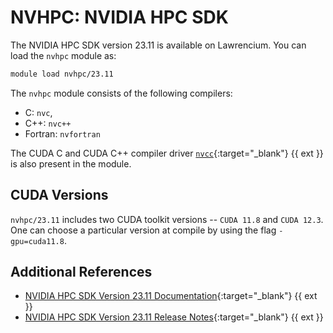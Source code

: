 # NVHPC: NVIDIA HPC SDK

The NVIDIA HPC SDK version 23.11 is available on Lawrencium. You can load the `nvhpc` module as:

``` bash
module load nvhpc/23.11
```

The `nvhpc` module consists of the following compilers:

* C: `nvc`,
* C++: `nvc++` 
* Fortran: `nvfortran`

The CUDA C and CUDA C++ compiler driver [`nvcc`](https://docs.nvidia.com/cuda/cuda-compiler-driver-nvcc/index.html){:target="_blank"} {{ ext }} is also present in the module.

## CUDA Versions

`nvhpc/23.11` includes two CUDA toolkit versions -- `CUDA 11.8` and `CUDA 12.3`. One can choose a particular version at compile by using the flag `-gpu=cuda11.8`.


## Additional References

* [NVIDIA HPC SDK Version 23.11 Documentation](https://docs.nvidia.com/hpc-sdk/archive/23.11/index.html){:target="_blank"} {{ ext }}
* [NVIDIA HPC SDK Version 23.11 Release Notes](https://docs.nvidia.com/hpc-sdk/archive/23.11/hpc-sdk-release-notes/index.html){:target="_blank"} {{ ext }}